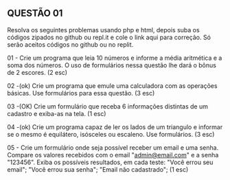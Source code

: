 ## QUESTÃO 01
Resolva os seguintes problemas usando php e html, depois suba os códigos zipados no github ou repl.it e cole o link aqui para correção. Só serão aceitos códigos no github ou no replit.

01 -  Crie um programa que leia 10 números e informe a média aritmética e a soma dos números. O uso de formulários nessa questão lhe dará o bônus de 2 escores. (2 esc)

02 -(ok)  Crie um programa que emule uma calculadora com as operações básicas. Use formulários para essa questão. (3 esc)

03 -(OK) Crie um formulário que receba 6 informações distintas de um cadastro e exiba-as na tela. (1 esc)

04 -(ok)  Crie um programa capaz de ler os lados de um triangulo e informar se o mesmo é equilátero, isósceles ou escaleno. Use formulários. (3 esc)

05 - Crie um formulário onde seja possível receber um email e uma senha. Compare os valores recebidos com o email "admin@email.com" e a senha "123456". Exiba os possíveis resultados, em cada teste:
"Você errou seu email"; "Você errou sua senha"; "Email não cadastrado"; (1 esc)

